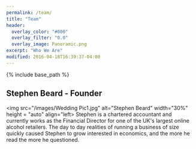 ```yaml
---
permalink: /team/
title: "Team"
header:
  overlay_color: "#000"
  overlay_filter: "0.0"
  overlay_image: Panoramic.png
excerpt: "Who We Are"
modified: 2016-04-18T16:39:37-04:00
---
```


{% include base_path %}

## Stephen Beard - Founder 
<img src="/images/Wedding Pic1.jpg" alt="Stephen Beard" width="30%" height = "auto" align="left> Stephen is a chartered accountant and currently works as the Financial Director for one of the UK's largest online alcohol retailers. The day to day realities of running a business of size quickly caused Stephen to grow interested in economics, and the more he read the more he questioned.   
